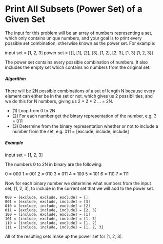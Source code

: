 # Print All Subsets (Power Set) of a Given Set

The input for this problem will be an array of numbers representing a set,
which only contains unique numbers, and your goal is to print every possible
set combination, otherwise known as the power set. For example:

input set = [1, 2, 3]
power set = [[], [1], [2], [3], [1, 2], [2, 3], [1, 3] [1, 2, 3]]

The power set contains every possible combination of numbers.
It also includes the empty set which contains no numbers from the original set.

##### Algorithm

There will be 2N possible combinations of a set of length N because every
element can either be in the set or not, which gives us 2 possibilities,
and we do this for N numbers, giving us 2 * 2 * 2 ... = 2N.

* (1) Loop from 0 to 2N
* (2) For each number get the binary representation of
  the number, e.g. 3 = 011
* (3) Determine from the binary representation whether or not to include a number
  from the set, e.g. 011 = [exclude, include, include]

##### Example

input set = [1, 2, 3]

The numbers 0 to 2N in binary are the following:

0 = 000
1 = 001
2 = 010
3 = 011
4 = 100
5 = 101
6 = 110
7 = 111

Now for each binary number we determine what numbers from the input set,
[1, 2, 3], to include in the current set that we will add to the power set.

	000 = [exclude, exclude, exclude] = []
	001 = [exclude, exclude, include] = [3]
	010 = [exclude, include, exclude] = [2]
	011 = [exclude, include, include] = [2, 3]
	100 = [include, exclude, exclude] = [1]
	101 = [include, exclude, include] = [1, 3]
	110 = [include, include, exclude] = [1, 2]
	111 = [include, include, include] = [1, 2, 3]

All of the resulting sets make up the power set for [1, 2, 3].


